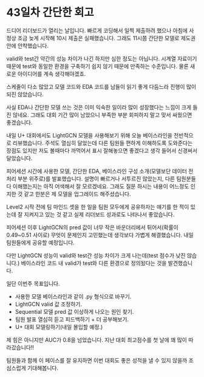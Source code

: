 # 43일차 간단한 회고

드디어 리더보드가 열리는 날입니다. 빠르게 코딩해서 일찍 제출하려 했으나 아침에 사정상 조금 늦게 시작해 10시 제출은 실패했습니다. 그래도 11시쯤 간단한 모델로 제도권 안에 안착했습니다.

valid와 test간 약간의 성능 차이가 나긴 하지만 심한 정도는 아닙니다. 시계열 자료이기 때문에 test와 동일한 환경을 구축하기 쉽지 않기 때문에 만족하는 수준입니다. 물론 새로운 아이디어를 계속 생각해야겠죠.

스케줄이 다소 많았고 모델 코드와 EDA 코드를 남들이 읽기 좋게 다듬느라 진행이 많이 되진 않았습니다.

사실 EDA나 간단한 모델 쓰는 것은 이미 익숙한 일이라 많이 성장했다는 느낌이 크게 들진 않네요. 그래도 대회 기간 많이 남았으니 부족한 부분 회피하지 말고 맞서 싸웠으면 좋겠습니다.

내일 U+ 대회에서도 LightGCN 모델을 사용해보기 위해 오늘 베이스라인을 전반적으로 리뷰했습니다. 주석도 열심히 달았는데 다른 팀원들 편하게 이해하도록 도와준다는 장점도 있지만 저도 볼때마다 까먹어서 표시 잘해놓으면 좋겠다고 생각 들어서 신경써서 달았습니다.

피어세션 시간에 사용한 모델, 간단한 EDA, 베이스라인 구성 소개(모델보단 데이터 전처리 부분 위주로)를 발표했습니다. 설명이 빠르거나 서투르진 않았는지, 다른 팀원분들 다 이해했는지는 아직 어색해서 잘 모르겠네요. 그래도 질문 하시는 내용이 어느정도 인지한 것 같고 한분은 제 모델을 업그레이드 해주셨습니다.

Level2 시작 전에 팀 마인드 셋을 한 일을 팀원 모두에게 공유하자는 얘기를 한 적이 있는데 잘 지켜지고 있는 것 같고 실제 리더보드 성과로도 나타나서 좋았습니다.

피어세션 이후 LightGCN의 pred 값이 너무 작은 바운더리에서 튀어서(확률이 0.49~0.51 사이로) 무엇이 문제인지 고민했는데 생각보다 가볍게 해결했습니다. 내일 팀원들에게 공유할 예정입니다.

다만 LightGCN 성능이 valid와 test간 성능 차이가 크게 나는데(test 점수가 낮진 않습니다.) 베이스라인 코드 내 valid가 test와 다른 환경으로 정의됬다는 것을 발견했습니다.

일단 이번주 목표입니다.

- 사용한 모델 베이스라인과 같이 .py 형식으로 바꾸기.
- LightGCN valid 값 조정하기.
- Sequential 모델 pred 값 이상하게 나오는 원인 찾기.
- 팀원 발표 열심히 듣고 피드백하기 + 더 공부해보기.
- U+ 대회 모델링하기(내일 몰입할 예정.)

제 힘은 아니지만 AUC가 0.8을 넘었습니다. 지난 대회 최고점수를 첫 날에 꽤 많이 따라갔습니다!!

팀원들과 함께 이 페이스를 잘 유지하면 이번 대회도 좋은 성적을 낼 수 있지 않을까 조심스럽게 기대해봅니다.